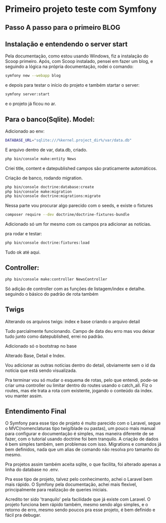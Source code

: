 # Primeiro projeto teste com Symfony

## Passo A passo para o primeiro BLOG

## Instalação e entendendo o server start

Pela documentação, como estou usando Windows, fiz a instalação do Scoop primeiro.
Após, com Scoop instalado, pensei em fazer um blog, e seguindo a lógica na própria documentação, rodei o comando:

```bash
symfony new --webapp blog
```

e depois para testar o início do projeto e também startar o server:

```bash
symfony server:start
```

e o projeto já ficou no ar.

## Para o banco(Sqlite). Model:

Adicionado ao env:

```bash
DATABASE_URL="sqlite:///%kernel.project_dir%/var/data.db"
```

E arquivo dentro de var, data.db, criado.

```bash
php bin/console make:entity News
```

Criei title, content e datepublished
campos são praticamente automáticos.

Criação de banco, rodando migration.

```bash
php bin/console doctrine:database:create
php bin/console make:migration
php bin/console doctrine:migrations:migrate
```

Nessa parte vou procurar algo parecido com o seeds, e existe o fixtures

```bash
composer require --dev doctrine/doctrine-fixtures-bundle
```

Adicionado só um for mesmo com os campos pra adicionar as notícias.

pra rodar e testar:

```bash
php bin/console doctrine:fixtures:load
```

Tudo ok até aqui.

## Controller:

```bash
php bin/console make:controller NewsController
```

Só adição de controller com as funções de listagem/index e detalhe.
seguindo o básico do padrão de rota também

## Twigs

Alterando os arquivos twigs:
index e base
criando o arquivo detail

Tudo parcialmente funcionando. Campo de data deu erro mas vou deixar tudo junto como datepublished, errei no padrão.

Adicionado só o bootstrap no base

Alterado Base, Detail e Index.

Vou adicionar as outras notícias dentro do detail, obviamente sem o id da notícia que está sendo visualizada.

Pra terminar vou só mudar o esquema de rotas, pelo que entendi, pode-se criar uma controller ou limitar dentro do routes usando o catch_all. Fiz o routes, mas ele trata a rota com existente, jogando o conteúdo da index. vou manter assim.

## Entendimento Final

O Symfony para esse tipo de projeto é muito parecido com o Laravel, segue o MVC(nomenclaturas tipo twig/blade ou pastas), um pouco mais manual para configurar e documentação é simples, mas maneira diferente de se fazer, com o tutorial usando doctrine foi bem tranquilo. A criação de dados é bem simples também, sem problemas com isso. Migrations e comandos já bem definidos, nada que um alias de comando não resolva pro tamanho do mesmo.

Pra projetos assim também aceita sqlite, o que facilita, foi alterado apenas a linha do database no .env.

Pra esse tipo de projeto, talvez pelo conhecimento, achei o Laravel bem mais rápido. O Symfony pela documentação, achei mais flexível, principalmente para realização de queries iniciais.

Acredito ter sido 'tranquilo' pela facilidade que já existe com Laravel. O projeto funciona bem rápido também, mesmo sendo algo simples, e o retorno de erro, mesmo sendo poucos pra esse projeto, é bem definido e fácil pra debugar.
